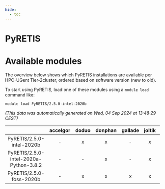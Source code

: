 ```yaml
---
hide:
  - toc
---
```


PyRETIS
=======

# Available modules


The overview below shows which PyRETIS installations are available per HPC-UGent Tier-2cluster, ordered based on software version (new to old).

To start using PyRETIS, load one of these modules using a `module load` command like:

```shell
module load PyRETIS/2.5.0-intel-2020b
```

*(This data was automatically generated on Wed, 04 Sep 2024 at 13:48:29 CEST)*  

| |accelgor|doduo|donphan|gallade|joltik|shinx|skitty|
| :---: | :---: | :---: | :---: | :---: | :---: | :---: | :---: |
|PyRETIS/2.5.0-intel-2020b|-|x|x|-|x|-|x|
|PyRETIS/2.5.0-intel-2020a-Python-3.8.2|-|-|x|-|x|-|x|
|PyRETIS/2.5.0-foss-2020b|-|x|x|x|x|-|x|
